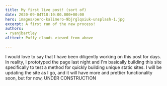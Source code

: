 ```yaml
---
title: My first live post! (sort of)
date: 2020-09-04T18:10:00.000+00:00
hero: images/pero-kalimero-9bjrglqoiuk-unsplash-1.jpg
excerpt: A first run of the new process!
authors:
- ryanjbartley
alttext: Puffy clouds viewed from above

---
```

I would love to say that I have been diligently working on this post for days. In reality, I prototyped the page last night and I'm basically building this site specifically to test a method for quickly building unique static sites. I will be updating the site as I go, and it will have more and prettier functionality soon, but for now, UNDER CONSTRUCTION